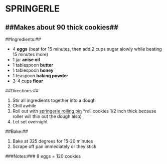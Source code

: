 SPRINGERLE
==========

##Makes about 90 thick cookies##
--------------------------------

##Ingredients:##

* 4 **eggs** (beat for 15 minutes, then add 2 cups sugar slowly while beating 15 minutes more)
* 1 jar **anise oil**
* 1 tablespoon **butter**
* 1 tablespoon **honey**
* 1 teaspoon **baking powder**
* 3-4 cups **flour**

##Directions:##
1. Stir all ingredients together into a dough
2. Chill awhile
3. Roll out with [springerle rolling pin](www.amazon.com/Norpro-3083-Springerle-Rolling-Pin/dp/B0000VLY7W/) *roll cookies 1/2 inch thick because roller will thin out the dough also)
4. Let set overnight

##Bake:##
1. Bake at 325 degrees for 15-20 minutes
2. Scrape off pan immediately or they stick

###Notes:###
8 eggs = 120 cookies
